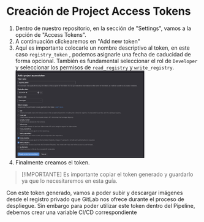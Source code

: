# Creación de Project Access Tokens

1. Dentro de nuestro repositorio, en la sección de "Settings", vamos a la opción de "Access Tokens".
2. A continuación clickearemos en "Add new token"
3. Aquí es importante colocarle un nombre descriptivo al token, en este caso `registry_token` , podemos asignarle una fecha de caducidad de forma opcional. También es fundamental seleccionar el rol de `Developer` y seleccionar los permisos de `read_registry` y `write_registry`.
   <img src="../../img/guias/prerrequisitos/gitlab-pat-paso3.png" width="70%"/>
4. Finalmente creamos el token.

> [!IMPORTANTE]
> Es importante copiar el token generado y guardarlo ya que lo necesitaremos en esta guía.

Con este token generado, vamos a poder subir y descargar imágenes desde el registro privado que GitLab nos ofrece durante el proceso de despliegue. Sin embargo para poder utilizar este token dentro del Pipeline, debemos crear una variable CI/CD correspondiente

